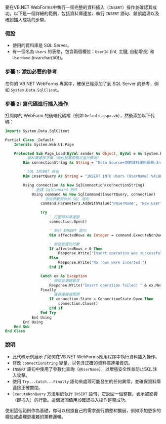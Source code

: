 要在VB.NET WebForms中執行一個完整的資料插入（`INSERT`）操作並確認其成功，以下是一個詳細的範例，包括資料庫連接、執行 `INSERT` 語句、錯誤處理以及確認插入成功的步驟。

### 假設

- 使用的資料庫是 SQL Server。
- 有一個名為 `Users` 的表格，包含兩個欄位：`UserId` (int, 主鍵, 自動增長) 和 `UserName` (nvarchar(50))。

### 步驀 1: 添加必要的參考

在你的 VB.NET WebForms 專案中，確保已經添加了到 SQL Server 的參考，例如 `System.Data.SqlClient`。

### 步驀 2: 寫代碼進行插入操作

打開你的 WebForm 的後端代碼檔（例如 `Default.aspx.vb`），然後添加以下代碼：

```vb
Imports System.Data.SqlClient

Partial Class _Default
    Inherits System.Web.UI.Page

    Protected Sub Page_Load(ByVal sender As Object, ByVal e As System.EventArgs) Handles Me.Load
        ' 資料庫連接字串（請根據實際情況進行修改）
        Dim connectionString As String = "Data Source=你的資料庫伺服器;Initial Catalog=你的資料庫名稱;Integrated Security=True"

        ' SQL INSERT 語句
        Dim insertQuery As String = "INSERT INTO Users (UserName) VALUES (@UserName)"

        Using connection As New SqlConnection(connectionString)
            ' 創建 SqlCommand 物件
            Using command As New SqlCommand(insertQuery, connection)
                ' 添加參數到你的 SQL 語句
                command.Parameters.AddWithValue("@UserName", "New User")

                Try
                    ' 打開資料庫連接
                    connection.Open()

                    ' 執行 INSERT 語句
                    Dim affectedRows As Integer = command.ExecuteNonQuery()

                    ' 檢查影響的行數
                    If affectedRows > 0 Then
                        Response.Write("Insert operation was successful.")
                    Else
                        Response.Write("No rows were inserted.")
                    End If

                Catch ex As Exception
                    ' 捕捉並處理異常
                    Response.Write("Insert operation failed: " & ex.Message)
                Finally
                    ' 確保連接被關閉
                    If connection.State = ConnectionState.Open Then
                        connection.Close()
                    End If
                End Try
            End Using
        End Using
    End Sub
End Class
```

### 說明

- 此代碼示例展示了如何在VB.NET WebForms應用程序中執行資料插入操作。
- 修改 `connectionString` 變量，以包含正確的資料庫連接資訊。
- `INSERT` 語句中使用了參數化查詢（`@UserName`），以增強安全性並防止SQL注入攻擊。
- 使用 `Try...Catch...Finally` 語句來處理可能發生的任何異常，並確保資料庫連接正確關閉。
- `ExecuteNonQuery` 方法用於執行 `INSERT` 語句，它返回一個整數，表示被影響（即插入）的行數。這個返回值用於確認插入操作是否成功。

使用這個範例作為基礎，你可以根據自己的需求進行調整和擴展，例如添加更多的欄位或處理更複雜的業務邏輯。